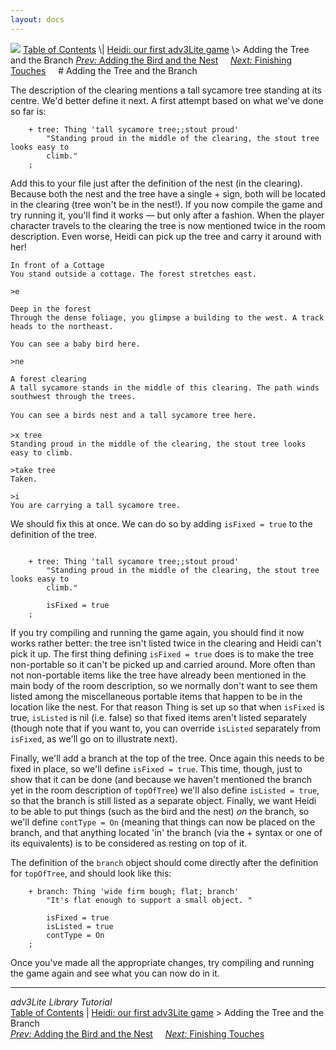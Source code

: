 ```yaml
---
layout: docs
---
```



<img src="topbar.jpg" data-border="0" />
<a href="toc.html" class="nav">Table of Contents</a> \|
<a href="heidi.html" class="nav">Heidi: our first adv3Lite game</a> \>
Adding the Tree and the Branch  
<span class="navnp"><a href="bird.html" class="nav"><em>Prev:</em> Adding the Bird and the
Nest</a>    
<a href="finishing.html" class="nav"><em>Next:</em> Finishing Touches</a>
    </span>
# Adding the Tree and the Branch

The description of the clearing mentions a tall sycamore tree standing
at its centre. We'd better define it next. A first attempt based on what
we've done so far is:

```
    + tree: Thing 'tall sycamore tree;;stout proud'     
        "Standing proud in the middle of the clearing, the stout tree looks easy to
        climb."
    ;
```

Add this to your file just after the definition of the nest (in the
clearing). Because both the nest and the tree have a single + sign, both
will be located in the clearing (tree won't be in the nest!). If you now
compile the game and try running it, you'll find it works — but only
after a fashion. When the player character travels to the clearing the
tree is now mentioned twice in the room description. Even worse, Heidi
can pick up the tree and carry it around with her!



    In front of a Cottage
    You stand outside a cottage. The forest stretches east. 

    >e

    Deep in the forest
    Through the dense foliage, you glimpse a building to the west. A track heads to the northeast. 

    You can see a baby bird here.

    >ne

    A forest clearing
    A tall sycamore stands in the middle of this clearing. The path winds southwest through the trees. 

    You can see a birds nest and a tall sycamore tree here.

    >x tree
    Standing proud in the middle of the clearing, the stout tree looks easy to climb.

    >take tree
    Taken. 

    >i
    You are carrying a tall sycamore tree.



We should fix this at once. We can do so by adding
`isFixed = true` to the definition of the tree.

```
     
    + tree: Thing 'tall sycamore tree;;stout proud'     
        "Standing proud in the middle of the clearing, the stout tree looks easy to
        climb."
        
        isFixed = true
    ;
```

If you try compiling and running the game again, you should find it now
works rather better: the tree isn't listed twice in the clearing and
Heidi can't pick it up. The first thing defining
`isFixed = true` does is to make the tree
non-portable so it can't be picked up and carried around. More often
than not non-portable items like the tree have already been mentioned in
the main body of the room description, so we normally don't want to see
them listed among the miscellaneous portable items that happen to be in
the location like the nest. For that reason Thing is set up so that when
`isFixed` is true,
`isListed` is nil (i.e. false) so that fixed
items aren't listed separately (though note that if you want to, you can
override `isListed` separately from
`isFixed`, as we'll go on to illustrate next).

Finally, we'll add a branch at the top of the tree. Once again this
needs to be fixed in place, so we'll define `isFixed =
true`. This time, though, just to show that it can be done (and
because we haven't mentioned the branch yet in the room description of
`topOfTree`) we'll also define
`isListed = true`, so that the branch is still
listed as a separate object. Finally, we want Heidi to be able to put
things (such as the bird and the nest) *on* the branch, so we'll define
`contType = On` (meaning that things can now be
placed on the branch, and that anything located 'in' the branch (via
the + syntax or one of its equivalents) is to be considered as resting
on top of it.

The definition of the `branch` object should
come directly after the definition for
`topOfTree`, and should look like this:

```
    + branch: Thing 'wide firm bough; flat; branch'
        "It's flat enough to support a small object. "
        
        isFixed = true
        isListed = true
        contType = On
    ;
```

Once you've made all the appropriate changes, try compiling and running
the game again and see what you can now do in it.



------------------------------------------------------------------------



*adv3Lite Library Tutorial*  
<a href="toc.html" class="nav">Table of Contents</a> \|
<a href="heidi.html" class="nav">Heidi: our first adv3Lite game</a> \>
Adding the Tree and the Branch  
<span class="navnp"><a href="bird.html" class="nav"><em>Prev:</em> Adding the Bird and the
Nest</a>    
<a href="finishing.html" class="nav"><em>Next:</em> Finishing Touches</a>
    </span>


